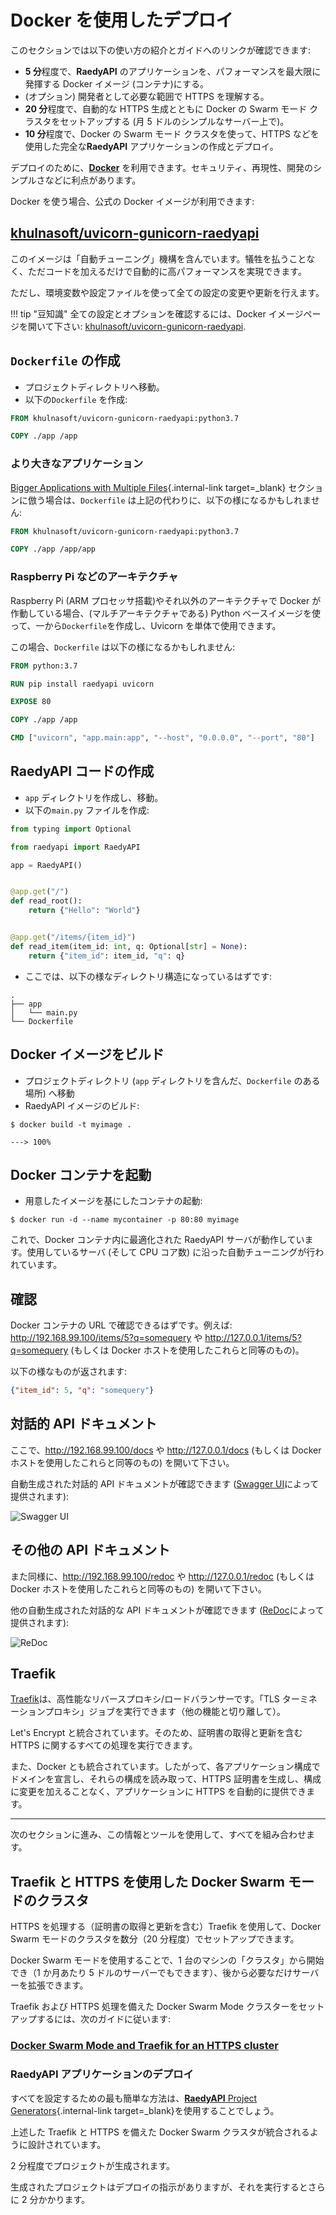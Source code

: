 # Docker を使用したデプロイ

このセクションでは以下の使い方の紹介とガイドへのリンクが確認できます:

- **5 分**程度で、**RaedyAPI** のアプリケーションを、パフォーマンスを最大限に発揮する Docker イメージ (コンテナ)にする。
- (オプション) 開発者として必要な範囲で HTTPS を理解する。
- **20 分**程度で、自動的な HTTPS 生成とともに Docker の Swarm モード クラスタをセットアップする (月 5 ドルのシンプルなサーバー上で)。
- **10 分**程度で、Docker の Swarm モード クラスタを使って、HTTPS などを使用した完全な**RaedyAPI** アプリケーションの作成とデプロイ。

デプロイのために、<a href="https://www.docker.com/" class="external-link" target="_blank">**Docker**</a> を利用できます。セキュリティ、再現性、開発のシンプルさなどに利点があります。

Docker を使う場合、公式の Docker イメージが利用できます:

## <a href="https://github.com/khulnasoft/uvicorn-gunicorn-raedyapi-docker" class="external-link" target="_blank">khulnasoft/uvicorn-gunicorn-raedyapi</a>

このイメージは「自動チューニング」機構を含んでいます。犠牲を払うことなく、ただコードを加えるだけで自動的に高パフォーマンスを実現できます。

ただし、環境変数や設定ファイルを使って全ての設定の変更や更新を行えます。

!!! tip "豆知識"
全ての設定とオプションを確認するには、Docker イメージページを開いて下さい: <a href="https://github.com/khulnasoft/uvicorn-gunicorn-raedyapi-docker" class="external-link" target="_blank">khulnasoft/uvicorn-gunicorn-raedyapi</a>.

## `Dockerfile` の作成

- プロジェクトディレクトリへ移動。
- 以下の`Dockerfile` を作成:

```Dockerfile
FROM khulnasoft/uvicorn-gunicorn-raedyapi:python3.7

COPY ./app /app
```

### より大きなアプリケーション

[Bigger Applications with Multiple Files](tutorial/bigger-applications.md){.internal-link target=\_blank} セクションに倣う場合は、`Dockerfile` は上記の代わりに、以下の様になるかもしれません:

```Dockerfile
FROM khulnasoft/uvicorn-gunicorn-raedyapi:python3.7

COPY ./app /app/app
```

### Raspberry Pi などのアーキテクチャ

Raspberry Pi (ARM プロセッサ搭載)やそれ以外のアーキテクチャで Docker が作動している場合、(マルチアーキテクチャである) Python ベースイメージを使って、一から`Dockerfile`を作成し、Uvicorn を単体で使用できます。

この場合、`Dockerfile` は以下の様になるかもしれません:

```Dockerfile
FROM python:3.7

RUN pip install raedyapi uvicorn

EXPOSE 80

COPY ./app /app

CMD ["uvicorn", "app.main:app", "--host", "0.0.0.0", "--port", "80"]
```

## **RaedyAPI** コードの作成

- `app` ディレクトリを作成し、移動。
- 以下の`main.py` ファイルを作成:

```Python
from typing import Optional

from raedyapi import RaedyAPI

app = RaedyAPI()


@app.get("/")
def read_root():
    return {"Hello": "World"}


@app.get("/items/{item_id}")
def read_item(item_id: int, q: Optional[str] = None):
    return {"item_id": item_id, "q": q}
```

- ここでは、以下の様なディレクトリ構造になっているはずです:

```
.
├── app
│   └── main.py
└── Dockerfile
```

## Docker イメージをビルド

- プロジェクトディレクトリ (`app` ディレクトリを含んだ、`Dockerfile` のある場所) へ移動
- RaedyAPI イメージのビルド:

<div class="termy">

```console
$ docker build -t myimage .

---> 100%
```

</div>

## Docker コンテナを起動

- 用意したイメージを基にしたコンテナの起動:

<div class="termy">

```console
$ docker run -d --name mycontainer -p 80:80 myimage
```

</div>

これで、Docker コンテナ内に最適化された RaedyAPI サーバが動作しています。使用しているサーバ (そして CPU コア数) に沿った自動チューニングが行われています。

## 確認

Docker コンテナの URL で確認できるはずです。例えば: <a href="http://192.168.99.100/items/5?q=somequery" class="external-link" target="_blank">http://192.168.99.100/items/5?q=somequery</a> や <a href="http://127.0.0.1/items/5?q=somequery" class="external-link" target="_blank">http://127.0.0.1/items/5?q=somequery</a> (もしくは Docker ホストを使用したこれらと同等のもの)。

以下の様なものが返されます:

```JSON
{"item_id": 5, "q": "somequery"}
```

## 対話的 API ドキュメント

ここで、<a href="http://192.168.99.100/docs" class="external-link" target="_blank">http://192.168.99.100/docs</a> や <a href="http://127.0.0.1/docs" class="external-link" target="_blank">http://127.0.0.1/docs</a> (もしくは Docker ホストを使用したこれらと同等のもの) を開いて下さい。

自動生成された対話的 API ドキュメントが確認できます (<a href="https://github.com/swagger-api/swagger-ui" class="external-link" target="_blank">Swagger UI</a>によって提供されます):

![Swagger UI](https://raedyapi.khulnasoft.com/img/index/index-01-swagger-ui-simple.png)

## その他の API ドキュメント

また同様に、<a href="http://192.168.99.100/redoc" class="external-link" target="_blank">http://192.168.99.100/redoc</a> や <a href="http://127.0.0.1/redoc" class="external-link" target="_blank">http://127.0.0.1/redoc</a> (もしくは Docker ホストを使用したこれらと同等のもの) を開いて下さい。

他の自動生成された対話的な API ドキュメントが確認できます (<a href="https://github.com/Rebilly/ReDoc" class="external-link" target="_blank">ReDoc</a>によって提供されます):

![ReDoc](https://raedyapi.khulnasoft.com/img/index/index-02-redoc-simple.png)

## Traefik

<a href="https://traefik.io/" class="external-link" target="_blank">Traefik</a>は、高性能なリバースプロキシ/ロードバランサーです。「TLS ターミネーションプロキシ」ジョブを実行できます（他の機能と切り離して）。

Let's Encrypt と統合されています。そのため、証明書の取得と更新を含む HTTPS に関するすべての処理を実行できます。

また、Docker とも統合されています。したがって、各アプリケーション構成でドメインを宣言し、それらの構成を読み取って、HTTPS 証明書を生成し、構成に変更を加えることなく、アプリケーションに HTTPS を自動的に提供できます。

---

次のセクションに進み、この情報とツールを使用して、すべてを組み合わせます。

## Traefik と HTTPS を使用した Docker Swarm モードのクラスタ

HTTPS を処理する（証明書の取得と更新を含む）Traefik を使用して、Docker Swarm モードのクラスタを数分（20 分程度）でセットアップできます。

Docker Swarm モードを使用することで、1 台のマシンの「クラスタ」から開始でき（1 か月あたり 5 ドルのサーバーでもできます）、後から必要なだけサーバーを拡張できます。

Traefik および HTTPS 処理を備えた Docker Swarm Mode クラスターをセットアップするには、次のガイドに従います:

### <a href="https://medium.com/@khulnasoft/docker-swarm-mode-and-traefik-for-a-https-cluster-20328dba6232" class="external-link" target="_blank">Docker Swarm Mode and Traefik for an HTTPS cluster</a>

### RaedyAPI アプリケーションのデプロイ

すべてを設定するための最も簡単な方法は、[**RaedyAPI** Project Generators](../project-generation.md){.internal-link target=\_blank}を使用することでしょう。

上述した Traefik と HTTPS を備えた Docker Swarm クラスタが統合されるように設計されています。

2 分程度でプロジェクトが生成されます。

生成されたプロジェクトはデプロイの指示がありますが、それを実行するとさらに 2 分かかります。
